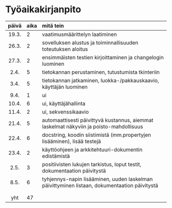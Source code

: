 # Työaikakirjanpito

| päivä | aika | mitä tein  |
| :----:|:-----| :-----|
| 19.3. | 2   | vaatimusmäärittelyn laatiminen |
| 26.3. | 2   | sovelluksen alustus ja toiminnallisuuden toteutuksen aloitus |
| 27.3. | 2   | ensimmäisten testien kirjoittaminen ja changelogin luominen |
|  2.4. | 5   | tietokannan perustaminen, tutustumista tkinteriin   |
|  3.4. | 5   | tietokannan jatkaminen, luokka-/pakkauskaavio, käyttäjän luominen |
|  9.4. | 1   | ui  |
| 10.4. | 6   | ui, käyttäjähallinta |
| 11.4. | 2   | ui, sekvenssikaavio |
| 21.4. | 5   | automaattisesti päivittyvä kustannus, aiemmat laskelmat näkyviin ja poisto-mahdollisuus|
| 22.4. | 6   | docstring, koodin siistimistä (mm.propertyjen lisääminen), lisää testejä  |
| 23.4. | 2   | käyttöohjeen ja arkkitehtuuri-dokumentin edistämistä |
|  2.5. | 3   | positiivisten lukujen tarkistus, loput testit, dokumentaation päivitystä |
|  8.5. | 6    | tyhjennys-napin lisääminen, uuden laskelman päivittyminen listaan, dokumentaation päivitystä |
|   |     |  |
|   |     |  |
| yht   | 47   | |
